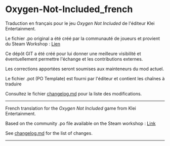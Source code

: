 Oxygen-Not-Included_french
==========================

Traduction en français pour le jeu *Oxygen Not Included* de l'éditeur Klei Entertainment.

Le fichier .po original a été créé par la communauté de joueurs et provient du Steam Workshop :
[Lien](http://steamcommunity.com/sharedfiles/filedetails/?id=928348692)

Ce dépôt GIT a été créé pour lui donner une meilleure visibilité et éventuellement permettre l'échange et les contributions externes.

Les corrections apportées seront soumises aux mainteneurs du mod actuel.

Le fichier .pot (PO Template) est fourni par l'éditeur et contient les chaînes à traduire

Consultez le fichier [changelog.md](changelog.md) pour la liste des modifications.

---

French translation for the *Oxygen Not Included* game from Klei Entertainment.

Based on the community .po file available on the Steam workshop :
[Link](http://steamcommunity.com/sharedfiles/filedetails/?id=928348692)

See [changelog.md](changelog.md) for the list of changes.

---
